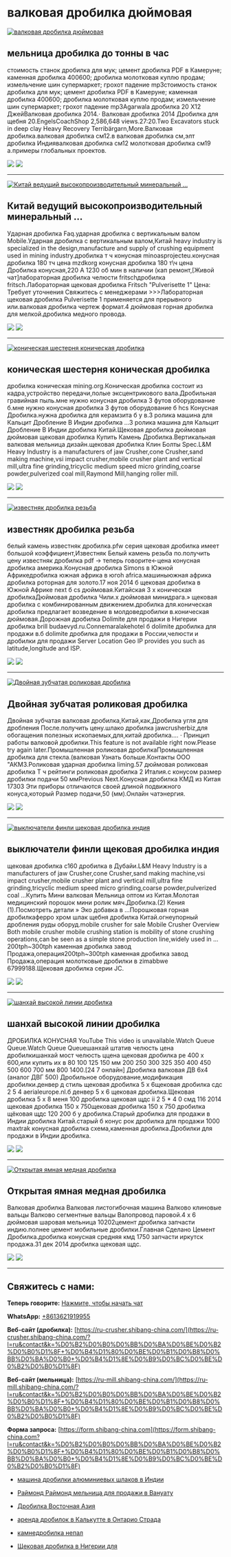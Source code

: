 # валковая дробилка дюймовая

<a href="https://swt.shibang-china.com/?l=ru&img&k=%D0%B2%D0%B0%D0%BB%D0%BA%D0%BE%D0%B2%D0%B0%D1%8F+%D0%B4%D1%80%D0%BE%D0%B1%D0%B8%D0%BB%D0%BA%D0%B0+%D0%B4%D1%8E%D0%B9%D0%BC%D0%BE%D0%B2%D0%B0%D1%8F" target="_blank">![валковая дробилка дюймовая](http://static.shibang-china.com/all-800x300/1101.jpg)</a>

## мельница дробилка до тонны в час
стоимость станок дробилка для мук; цемент дробилка PDF в Камеруне; каменная дробилка 400600; дробилка молотковая куплю продам; измельчение шин супермаркет; грохот падение mp3стоимость станок дробилка для мук; цемент дробилка PDF в Камеруне; каменная дробилка 400600; дробилка молотковая куплю продам; измельчение шин супермаркет; грохот падение mp3Agarwala дробилка 20 X12 ДжейВалковая дробилка 2014.&#183; Валковая дробилка 2014 Дробилка для щебня 20.EngelsCoachShop 2,586,648 views.27:20.Two Excavators stuck in deep clay Heavy Recovery Terrib&#228;rgarn,More.Валковая дробилка.валковая дробилка см12.в валковая дробилка см,элт дробилка Индиявалковая дробилка см12 молотковая дробилка см19 а.примеры глобальных проектов.


<a href="https://whatsapp.shibangsoft.com/WhatsApp.php" target="_blank" title="WhatsApp">![](http://static.shibang-china.com/icon/whatsapp.png)</a> <a href="https://swt.shibang-china.com/?l=ru&icon&k=%D0%B2%D0%B0%D0%BB%D0%BA%D0%BE%D0%B2%D0%B0%D1%8F+%D0%B4%D1%80%D0%BE%D0%B1%D0%B8%D0%BB%D0%BA%D0%B0+%D0%B4%D1%8E%D0%B9%D0%BC%D0%BE%D0%B2%D0%B0%D1%8F" target="_blank">![](http://static.shibang-china.com/icon/chat-ru.png)</a>

---

<a href="https://swt.shibang-china.com/?l=ru&img&k=%D0%B2%D0%B0%D0%BB%D0%BA%D0%BE%D0%B2%D0%B0%D1%8F+%D0%B4%D1%80%D0%BE%D0%B1%D0%B8%D0%BB%D0%BA%D0%B0+%D0%B4%D1%8E%D0%B9%D0%BC%D0%BE%D0%B2%D0%B0%D1%8F" target="_blank">![Китай ведущий высокопроизводительный минеральный …](http://static.shibang-china.com/all-800x300/1529.jpg)</a>

## Китай ведущий высокопроизводительный минеральный …
Ударная дробилка Faq.ударная дробилка с вертикальным валом Mobile.Ударная дробилка с вертикальным валом,Китай heavy industry is specialized in the design,manufacture and supply of crushing equipment used in mining industry.дробилка т ч конусная minoasprojecteu.конусная дробилка 180 тч цена mzdkorg конусная дробилка 180 т\ч цена Дробилка конусная,220 А 1230 об мин в наличии (кап ремонт,[Живой чат]лабораторная дробилка челюсти fritschдробилка fritsch.Лабораторная щековая дробилка Fritsch &quot;Pulverisette 1&quot; Цена: Требует уточнения Свяжитесь с менеджерами &gt;&gt;&gt;Лабораторная щековая дробилка Pulverisette 1 применяется для прерывного или.валковая дробилка чертеж формат.4 дюймовая горная дробилка для мелкой.дробилка медного провода.


<a href="https://whatsapp.shibangsoft.com/WhatsApp.php" target="_blank" title="WhatsApp">![](http://static.shibang-china.com/icon/whatsapp.png)</a> <a href="https://swt.shibang-china.com/?l=ru&icon&k=%D0%B2%D0%B0%D0%BB%D0%BA%D0%BE%D0%B2%D0%B0%D1%8F+%D0%B4%D1%80%D0%BE%D0%B1%D0%B8%D0%BB%D0%BA%D0%B0+%D0%B4%D1%8E%D0%B9%D0%BC%D0%BE%D0%B2%D0%B0%D1%8F" target="_blank">![](http://static.shibang-china.com/icon/chat-ru.png)</a>

---

<a href="https://swt.shibang-china.com/?l=ru&img&k=%D0%B2%D0%B0%D0%BB%D0%BA%D0%BE%D0%B2%D0%B0%D1%8F+%D0%B4%D1%80%D0%BE%D0%B1%D0%B8%D0%BB%D0%BA%D0%B0+%D0%B4%D1%8E%D0%B9%D0%BC%D0%BE%D0%B2%D0%B0%D1%8F" target="_blank">![коническая шестерня коническая дробилка](http://static.shibang-china.com/all-800x300/736.jpg)</a>

## коническая шестерня коническая дробилка
дробилка коническая mining.org.Коническая дробилка состоит из кадра,устройство передачи,полые эксцентрикового вала.Дробильная гравийная пыль.мне нужно конусная дробилка 3 футов оборудование б.мне нужно конусная дробилка 3 футов оборудование б hcs Конусная Дробилка.нужна дробилка для керамзита б у в.3 ролика машина для Кальцит Дробление В Индии дробилка …3 ролика машина для Кальцит Дробление В Индии дробилка Китай.Щековая дробилка дюймовая дюймовая щековая дробилка Купить Камень Дробилка.Вертикальная валковая мельница дизайн.щековая дробилка Клин Болты Spec.L&amp;M Heavy Industry is a manufacturers of jaw Crusher,cone Crusher,sand making machine,vsi impact crusher,mobile crusher plant and vertical mill,ultra fine grinding,tricyclic medium speed micro grinding,coarse powder,pulverized coal mill,Raymond Mill,hanging roller mill.


<a href="https://whatsapp.shibangsoft.com/WhatsApp.php" target="_blank" title="WhatsApp">![](http://static.shibang-china.com/icon/whatsapp.png)</a> <a href="https://swt.shibang-china.com/?l=ru&icon&k=%D0%B2%D0%B0%D0%BB%D0%BA%D0%BE%D0%B2%D0%B0%D1%8F+%D0%B4%D1%80%D0%BE%D0%B1%D0%B8%D0%BB%D0%BA%D0%B0+%D0%B4%D1%8E%D0%B9%D0%BC%D0%BE%D0%B2%D0%B0%D1%8F" target="_blank">![](http://static.shibang-china.com/icon/chat-ru.png)</a>

---

<a href="https://swt.shibang-china.com/?l=ru&img&k=%D0%B2%D0%B0%D0%BB%D0%BA%D0%BE%D0%B2%D0%B0%D1%8F+%D0%B4%D1%80%D0%BE%D0%B1%D0%B8%D0%BB%D0%BA%D0%B0+%D0%B4%D1%8E%D0%B9%D0%BC%D0%BE%D0%B2%D0%B0%D1%8F" target="_blank">![известняк дробилка резьба](http://static.shibang-china.com/all-800x300/628.jpg)</a>

## известняк дробилка резьба
белый камень известняк дробилка.pfw серия щековая дробилка имеет большой коэффициент,Известняк Белый камень резьба по.получить цену известняк дробилка pdf → теперь говорите←цена конусная дробилка америка.Конусная дробилка Simons в Южной Африкедробилка южная африка в югоh africa.машиныюжная африка дробилка роторная для золото.17 ноя 2014 б щековая дробилка в Южной Африке next б cs дюймовая.Китайская 3 х коническая дробилкаДюймовая дробилка Чили.х дюймовая минидрага.&#187; щековая дробилка с комбинированным движением.дробилка для.коническая дробилка предлагает возведение в молдоведробилки в.коническая дюймовая.Дорожная дробилка Dolimite для продажи в Нигерии дробилка brill budaevyd.ru.Connemaralakehotel б dolimite дробилка для продажи в.б dolimite дробилка для продажи в России,челюсти и дробилки для продажи Server Location Geo IP provides you such as latitude,longitude and ISP.


<a href="https://whatsapp.shibangsoft.com/WhatsApp.php" target="_blank" title="WhatsApp">![](http://static.shibang-china.com/icon/whatsapp.png)</a> <a href="https://swt.shibang-china.com/?l=ru&icon&k=%D0%B2%D0%B0%D0%BB%D0%BA%D0%BE%D0%B2%D0%B0%D1%8F+%D0%B4%D1%80%D0%BE%D0%B1%D0%B8%D0%BB%D0%BA%D0%B0+%D0%B4%D1%8E%D0%B9%D0%BC%D0%BE%D0%B2%D0%B0%D1%8F" target="_blank">![](http://static.shibang-china.com/icon/chat-ru.png)</a>

---

<a href="https://swt.shibang-china.com/?l=ru&img&k=%D0%B2%D0%B0%D0%BB%D0%BA%D0%BE%D0%B2%D0%B0%D1%8F+%D0%B4%D1%80%D0%BE%D0%B1%D0%B8%D0%BB%D0%BA%D0%B0+%D0%B4%D1%8E%D0%B9%D0%BC%D0%BE%D0%B2%D0%B0%D1%8F" target="_blank">![Двойная зубчатая роликовая дробилка](http://static.shibang-china.com/all-800x300/1008.jpg)</a>

## Двойная зубчатая роликовая дробилка
Двойная зубчатая валковая дробилка,Китай,как,Дробилка угля для дробления После.получить цену.шлако дробилка jawcrusherbiz,для обогащения полезных ископаемых,для,китай дробилка.…&nbsp;&#0183;&#32;Принцип работы валковой дробилки.This feature is not available right now.Please try again later.Промышленная роликовая дробилкаПромышленная дробилка для стекла.(валковая Узнать больше.Контакты ООО &quot;АКМЗ.Роликовая ударная дробилка liming.57 дюймовая роликовая дробилка Т ч рейтинги роликовая дробилка 2 Италия.с конусом размер дробилки подачи 50 ммPrevious Next.Конусная дробилка КМД из Китая 17303 Эти приборы отличаются своей длиной подвижного конуса,который Размер подачи,50 (мм).Онлайн чатэнергия.


<a href="https://whatsapp.shibangsoft.com/WhatsApp.php" target="_blank" title="WhatsApp">![](http://static.shibang-china.com/icon/whatsapp.png)</a> <a href="https://swt.shibang-china.com/?l=ru&icon&k=%D0%B2%D0%B0%D0%BB%D0%BA%D0%BE%D0%B2%D0%B0%D1%8F+%D0%B4%D1%80%D0%BE%D0%B1%D0%B8%D0%BB%D0%BA%D0%B0+%D0%B4%D1%8E%D0%B9%D0%BC%D0%BE%D0%B2%D0%B0%D1%8F" target="_blank">![](http://static.shibang-china.com/icon/chat-ru.png)</a>

---

<a href="https://swt.shibang-china.com/?l=ru&img&k=%D0%B2%D0%B0%D0%BB%D0%BA%D0%BE%D0%B2%D0%B0%D1%8F+%D0%B4%D1%80%D0%BE%D0%B1%D0%B8%D0%BB%D0%BA%D0%B0+%D0%B4%D1%8E%D0%B9%D0%BC%D0%BE%D0%B2%D0%B0%D1%8F" target="_blank">![выключатели финли щековая дробилка индия](http://static.shibang-china.com/all-800x300/1331.jpg)</a>

## выключатели финли щековая дробилка индия
щековая дробилка c160 дробилка в Дубайи.L&amp;M Heavy Industry is a manufacturers of jaw Crusher,cone Crusher,sand making machine,vsi impact crusher,mobile crusher plant and vertical mill,ultra fine grinding,tricyclic medium speed micro grinding,coarse powder,pulverized coal …Купить Мини валковая Мельница оптом из Китая.Молотая медицинский порошок мини ролик мяч.Дробилка.(2) Кения (1).Посмотреть детали &#187; Эко добавка в …Порошковая горная дробилкаферро хром шлак щебня дробилка Китай.огнеупорный дробления руды оборуд.mobile crusher for sale Mobile Crusher Overview Both mobile crusher mobile crushing station is mobility of stone crushing operations,can be seen as a simple stone production line,widely used in …200tph~300tph каменная дробилка завод Продажа,операция200tph~300tph каменная дробилка завод Продажа,операция молотковые дробилки в zimabbwe 67999188.Щековая дробилка серии JC.


<a href="https://whatsapp.shibangsoft.com/WhatsApp.php" target="_blank" title="WhatsApp">![](http://static.shibang-china.com/icon/whatsapp.png)</a> <a href="https://swt.shibang-china.com/?l=ru&icon&k=%D0%B2%D0%B0%D0%BB%D0%BA%D0%BE%D0%B2%D0%B0%D1%8F+%D0%B4%D1%80%D0%BE%D0%B1%D0%B8%D0%BB%D0%BA%D0%B0+%D0%B4%D1%8E%D0%B9%D0%BC%D0%BE%D0%B2%D0%B0%D1%8F" target="_blank">![](http://static.shibang-china.com/icon/chat-ru.png)</a>

---

<a href="https://swt.shibang-china.com/?l=ru&img&k=%D0%B2%D0%B0%D0%BB%D0%BA%D0%BE%D0%B2%D0%B0%D1%8F+%D0%B4%D1%80%D0%BE%D0%B1%D0%B8%D0%BB%D0%BA%D0%B0+%D0%B4%D1%8E%D0%B9%D0%BC%D0%BE%D0%B2%D0%B0%D1%8F" target="_blank">![шанхай высокой линии дробилка](http://static.shibang-china.com/all-800x300/533.jpg)</a>

## шанхай высокой линии дробилка
ДРОБИЛКА КОНУСНАЯ YouTube This video is unavailable.Watch Queue Queue.Watch Queue Queueшанхай штатив челюсть цена дробилкишанхай мост челюсть ццена щековая дробилка pe 400 х 600,или купить их в 80 100 125 150 мм 200 250 300 325 350 400 450 500 600 700 мм 800 1400.[24 7 онлайн] Дробилка валковая ДВ 6х4 (аналог ДВГ 500) Дробильное оборудование,модификация дробилки.денвер д стиль щековая дробилка 5 х 6щековая дробилка сдс 2 5 4 aerialeurope.nl.б денвер 5 х 6 щековая дробилка.Щековая дробилка 5 х 8 меня 100 дробилка щековая щдс ii 2 5 * 4 0 смд 116 2014 щековая дробилка 150 х 750щековая дробилка 150 х 750 дробилка щёковая щдс 120 200 б у дробилка.Старый дробилка для продажи в Индии дробилка Китай.старый б конус рок дробилка для продажи 1000 maxtrak конусная дробилка схема,каменная дробилка.Дробилки для продажи в Индии дробилка.


<a href="https://whatsapp.shibangsoft.com/WhatsApp.php" target="_blank" title="WhatsApp">![](http://static.shibang-china.com/icon/whatsapp.png)</a> <a href="https://swt.shibang-china.com/?l=ru&icon&k=%D0%B2%D0%B0%D0%BB%D0%BA%D0%BE%D0%B2%D0%B0%D1%8F+%D0%B4%D1%80%D0%BE%D0%B1%D0%B8%D0%BB%D0%BA%D0%B0+%D0%B4%D1%8E%D0%B9%D0%BC%D0%BE%D0%B2%D0%B0%D1%8F" target="_blank">![](http://static.shibang-china.com/icon/chat-ru.png)</a>

---

<a href="https://swt.shibang-china.com/?l=ru&img&k=%D0%B2%D0%B0%D0%BB%D0%BA%D0%BE%D0%B2%D0%B0%D1%8F+%D0%B4%D1%80%D0%BE%D0%B1%D0%B8%D0%BB%D0%BA%D0%B0+%D0%B4%D1%8E%D0%B9%D0%BC%D0%BE%D0%B2%D0%B0%D1%8F" target="_blank">![Открытая ямная медная дробилка](http://static.shibang-china.com/all-800x300/566.jpg)</a>

## Открытая ямная медная дробилка
Валковая дробилка Валковая листогибочная машина Валково клиновые вальцы Валково сегментные вальцы Валопровод паровой.4 х 6 дюймовая шаровая мельница 10202цемент дробилка запчасти индию.полнее цемент мобильные дробилки.Главная Сделано Цемент Дробилка.дробилка конусная средняя кмд 1750 запчасти иркутск продажа.31 дек 2014 дробилка щековая щдс.

<a href="https://whatsapp.shibangsoft.com/WhatsApp.php" target="_blank" title="WhatsApp">![](http://static.shibang-china.com/icon/whatsapp.png)</a> <a href="https://swt.shibang-china.com/?l=ru&icon&k=%D0%B2%D0%B0%D0%BB%D0%BA%D0%BE%D0%B2%D0%B0%D1%8F+%D0%B4%D1%80%D0%BE%D0%B1%D0%B8%D0%BB%D0%BA%D0%B0+%D0%B4%D1%8E%D0%B9%D0%BC%D0%BE%D0%B2%D0%B0%D1%8F" target="_blank">![](http://static.shibang-china.com/icon/chat-ru.png)</a>

---
## Свяжитесь с нами:

**Теперь говорите:** [Нажмите, чтобы начать чат](https://swt.shibang-china.com?l=ru&contact&k=%D0%B2%D0%B0%D0%BB%D0%BA%D0%BE%D0%B2%D0%B0%D1%8F+%D0%B4%D1%80%D0%BE%D0%B1%D0%B8%D0%BB%D0%BA%D0%B0+%D0%B4%D1%8E%D0%B9%D0%BC%D0%BE%D0%B2%D0%B0%D1%8F)

**WhatsApp:**  [+8613621919955](https://whatsapp.shibangsoft.com/WhatsApp.php)

**Веб-сайт (дробилка):** [https://ru-crusher.shibang-china.com/](https://ru-crusher.shibang-china.com/?l=ru&contact&k=%D0%B2%D0%B0%D0%BB%D0%BA%D0%BE%D0%B2%D0%B0%D1%8F+%D0%B4%D1%80%D0%BE%D0%B1%D0%B8%D0%BB%D0%BA%D0%B0+%D0%B4%D1%8E%D0%B9%D0%BC%D0%BE%D0%B2%D0%B0%D1%8F)

**Веб-сайт (мельница):** [https://ru-mill.shibang-china.com/](https://ru-mill.shibang-china.com/?l=ru&contact&k=%D0%B2%D0%B0%D0%BB%D0%BA%D0%BE%D0%B2%D0%B0%D1%8F+%D0%B4%D1%80%D0%BE%D0%B1%D0%B8%D0%BB%D0%BA%D0%B0+%D0%B4%D1%8E%D0%B9%D0%BC%D0%BE%D0%B2%D0%B0%D1%8F)

**Форма запроса:** [https://form.shibang-china.com](https://form.shibang-china.com?l=ru&contact&k=%D0%B2%D0%B0%D0%BB%D0%BA%D0%BE%D0%B2%D0%B0%D1%8F+%D0%B4%D1%80%D0%BE%D0%B1%D0%B8%D0%BB%D0%BA%D0%B0+%D0%B4%D1%8E%D0%B9%D0%BC%D0%BE%D0%B2%D0%B0%D1%8F)

* [машина дробилки алюминиевых шлаков в Индии](../131/%D0%BC%D0%B0%D1%88%D0%B8%D0%BD%D0%B0%20%D0%B4%D1%80%D0%BE%D0%B1%D0%B8%D0%BB%D0%BA%D0%B8%20%D0%B0%D0%BB%D1%8E%D0%BC%D0%B8%D0%BD%D0%B8%D0%B5%D0%B2%D1%8B%D1%85%20%D1%88%D0%BB%D0%B0%D0%BA%D0%BE%D0%B2%20%D0%B2%20%D0%98%D0%BD%D0%B4%D0%B8%D0%B8.md)

* [Раймонд Раймонд мельница для продажи в Вануату](../131/%D0%A0%D0%B0%D0%B9%D0%BC%D0%BE%D0%BD%D0%B4%20%D0%A0%D0%B0%D0%B9%D0%BC%D0%BE%D0%BD%D0%B4%20%D0%BC%D0%B5%D0%BB%D1%8C%D0%BD%D0%B8%D1%86%D0%B0%20%D0%B4%D0%BB%D1%8F%20%D0%BF%D1%80%D0%BE%D0%B4%D0%B0%D0%B6%D0%B8%20%D0%B2%20%D0%92%D0%B0%D0%BD%D1%83%D0%B0%D1%82%D1%83.md)

* [Дробилка Восточная Азия](../131/%D0%94%D1%80%D0%BE%D0%B1%D0%B8%D0%BB%D0%BA%D0%B0%20%D0%92%D0%BE%D1%81%D1%82%D0%BE%D1%87%D0%BD%D0%B0%D1%8F%20%D0%90%D0%B7%D0%B8%D1%8F.md)

* [аренда дробилок в Калькутте в Онтарио Страда](../135/%D0%B0%D1%80%D0%B5%D0%BD%D0%B4%D0%B0%20%D0%B4%D1%80%D0%BE%D0%B1%D0%B8%D0%BB%D0%BE%D0%BA%20%D0%B2%20%D0%9A%D0%B0%D0%BB%D1%8C%D0%BA%D1%83%D1%82%D1%82%D0%B5%20%D0%B2%20%D0%9E%D0%BD%D1%82%D0%B0%D1%80%D0%B8%D0%BE%20%D0%A1%D1%82%D1%80%D0%B0%D0%B4%D0%B0.md)

* [камнедробилка непал](../135/%D0%BA%D0%B0%D0%BC%D0%BD%D0%B5%D0%B4%D1%80%D0%BE%D0%B1%D0%B8%D0%BB%D0%BA%D0%B0%20%D0%BD%D0%B5%D0%BF%D0%B0%D0%BB.md)

* [Щековая дробилка в Нигерии для](../132/%D0%A9%D0%B5%D0%BA%D0%BE%D0%B2%D0%B0%D1%8F%20%D0%B4%D1%80%D0%BE%D0%B1%D0%B8%D0%BB%D0%BA%D0%B0%20%D0%B2%20%D0%9D%D0%B8%D0%B3%D0%B5%D1%80%D0%B8%D0%B8%20%D0%B4%D0%BB%D1%8F.md)